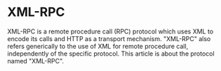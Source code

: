 # XML-RPC


XML-RPC is a remote procedure call (RPC) protocol which uses XML to
encode its calls and HTTP as a transport mechanism. "XML-RPC" also
refers generically to the use of XML for remote procedure call,
independently of the specific protocol. This article is about the
protocol named "XML-RPC".

